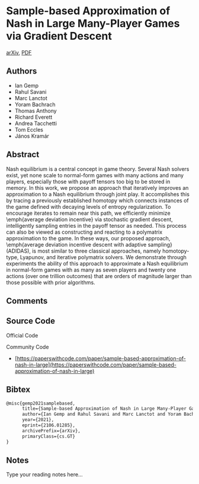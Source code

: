 
# Sample-based Approximation of Nash in Large Many-Player Games via Gradient Descent

[arXiv](https://arxiv.org/abs/2106.01285), [PDF](https://arxiv.org/pdf/2106.01285.pdf)

## Authors

- Ian Gemp
- Rahul Savani
- Marc Lanctot
- Yoram Bachrach
- Thomas Anthony
- Richard Everett
- Andrea Tacchetti
- Tom Eccles
- János Kramár

## Abstract

Nash equilibrium is a central concept in game theory. Several Nash solvers exist, yet none scale to normal-form games with many actions and many players, especially those with payoff tensors too big to be stored in memory. In this work, we propose an approach that iteratively improves an approximation to a Nash equilibrium through joint play. It accomplishes this by tracing a previously established homotopy which connects instances of the game defined with decaying levels of entropy regularization. To encourage iterates to remain near this path, we efficiently minimize \emph{average deviation incentive} via stochastic gradient descent, intelligently sampling entries in the payoff tensor as needed. This process can also be viewed as constructing and reacting to a polymatrix approximation to the game. In these ways, our proposed approach, \emph{average deviation incentive descent with adaptive sampling} (ADIDAS), is most similar to three classical approaches, namely homotopy-type, Lyapunov, and iterative polymatrix solvers. We demonstrate through experiments the ability of this approach to approximate a Nash equilibrium in normal-form games with as many as seven players and twenty one actions (over one trillion outcomes) that are orders of magnitude larger than those possible with prior algorithms.

## Comments



## Source Code

Official Code



Community Code

- [https://paperswithcode.com/paper/sample-based-approximation-of-nash-in-large](https://paperswithcode.com/paper/sample-based-approximation-of-nash-in-large)

## Bibtex

```tex
@misc{gemp2021samplebased,
      title={Sample-based Approximation of Nash in Large Many-Player Games via Gradient Descent}, 
      author={Ian Gemp and Rahul Savani and Marc Lanctot and Yoram Bachrach and Thomas Anthony and Richard Everett and Andrea Tacchetti and Tom Eccles and János Kramár},
      year={2021},
      eprint={2106.01285},
      archivePrefix={arXiv},
      primaryClass={cs.GT}
}
```

## Notes

Type your reading notes here...

